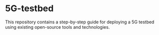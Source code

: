 # 5G-testbed
This repository contains a step-by-step guide for deploying a 5G testbed using existing open-source tools and technologies.
